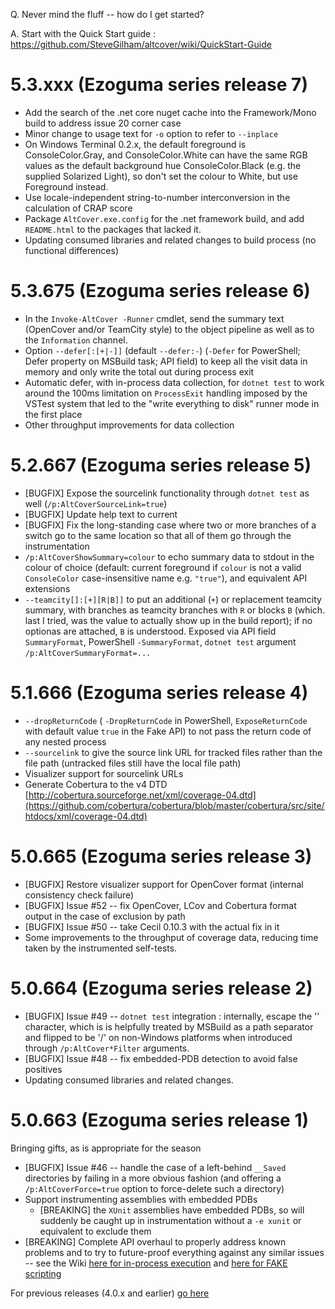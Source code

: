 Q. Never mind the fluff -- how do I get started?

A. Start with the Quick Start guide : https://github.com/SteveGilham/altcover/wiki/QuickStart-Guide

# 5.3.xxx (Ezoguma series release 7)
* Add the search of the .net core nuget cache into the Framework/Mono build to address issue 20 corner case
* Minor change to usage text for `-o` option to refer to `--inplace`
* On Windows Terminal 0.2.x, the default foreground is ConsoleColor.Gray, and ConsoleColor.White can have the same RGB values as the default background hue ConsoleColor.Black (e.g. the supplied Solarized Light), so don't set the colour to White, but use Foreground instead.
* Use locale-independent string-to-number interconversion in the calculation of CRAP score
* Package `AltCover.exe.config` for the .net framework build, and add `README.html` to the packages that lacked it.
* Updating consumed libraries and related changes to build process (no functional differences)

# 5.3.675 (Ezoguma series release 6)
* In the `Invoke-AltCover -Runner` cmdlet, send the summary text (OpenCover and/or TeamCity style) to the object pipeline as well as to the `Information` channel.
* Option `--defer[:[+|-]]` (default `--defer:-`) (`-Defer` for PowerShell; Defer property on MSBuild task; API field) to keep all the visit data in memory and only write the total out during process exit
* Automatic defer, with in-process data collection, for `dotnet test` to work around the 100ms limitation on `ProcessExit` handling imposed by the VSTest system that led to the "write everything to disk" runner mode in the first place
* Other throughput improvements for data collection

# 5.2.667 (Ezoguma series release 5)
* [BUGFIX] Expose the sourcelink functionality through `dotnet test` as well (`/p:AltCoverSourceLink=true`)
* [BUGFIX] Update help text to current
* [BUGFIX] Fix the long-standing case where two or more branches of a switch go to the same location so that all of them go through the instrumentation
* `/p:AltCoverShowSummary=colour` to echo summary data to stdout in the colour of choice (default: current foreground if `colour` is not a valid `ConsoleColor` case-insensitive name e.g. `"true"`), and equivalent API extensions
* `--teamcity[]:[+][R|B]]` to put an additional (`+`) or replacement teamcity summary, with branches as teamcity branches with `R` or blocks `B` (which. last I tried, was the value to actually show up in the build report); if no optionas are attached, `B` is understood.  Exposed via API field `SummaryFormat`, PowerShell `-SummaryFormat`, `dotnet test` argument `/p:AltCoverSummaryFormat=...`

# 5.1.666 (Ezoguma series release 4)
* `--dropReturnCode` ( `-DropReturnCode` in PowerShell, `ExposeReturnCode` with default value `true` in the Fake API) to not pass the return code of any nested process
* `--sourcelink` to give the source link URL for tracked files rather than the file path (untracked files still have the local file path)
* Visualizer support for sourcelink URLs
* Generate Cobertura to the v4 DTD [http://cobertura.sourceforge.net/xml/coverage-04.dtd](https://github.com/cobertura/cobertura/blob/master/cobertura/src/site/htdocs/xml/coverage-04.dtd)

# 5.0.665 (Ezoguma series release 3)
* [BUGFIX] Restore visualizer support for OpenCover format (internal consistency check failure)
* [BUGFIX] Issue #52 -- fix OpenCover, LCov and Cobertura format output in the case of exclusion by path
* [BUGFIX] Issue #50 -- take Cecil 0.10.3 with the actual fix in it
* Some improvements to the throughput of coverage data, reducing time taken by the instrumented self-tests.

# 5.0.664 (Ezoguma series release 2)
* [BUGFIX] Issue #49 -- `dotnet test` integration : internally, escape the '\' character, which is  is helpfully treated by MSBuild as a path separator and flipped to be '/' on non-Windows platforms when introduced through `/p:AltCover*Filter` arguments.
* [BUGFIX] Issue #48 -- fix embedded-PDB detection to avoid false positives
* Updating consumed libraries and related changes.

# 5.0.663 (Ezoguma series release 1)
Bringing gifts, as is appropriate for the season
* [BUGFIX] Issue #46 -- handle the case of a left-behind `__Saved` directories by failing in a more obvious fashion (and offering a `/p:AltCoverForce=true` option to force-delete such a directory)
* Support instrumenting assemblies with embedded PDBs
  * [BREAKING] the `XUnit` assemblies have embedded PDBs, so will suddenly be caught up in instrumentation without a `-e xunit` or equivalent to exclude them
* [BREAKING] Complete API overhaul to properly address known problems and to try to future-proof everything against any similar issues -- see the Wiki [here for in-process execution](https://github.com/SteveGilham/altcover/wiki/The-AltCover-API,-plus-Fake-and-Cake-integration) and [here for FAKE scripting](https://github.com/SteveGilham/altcover/wiki/The-AltCover.Fake-package)

For previous releases (4.0.x and earlier) [go here](https://github.com/SteveGilham/altcover/blob/master/ReleaseNotes%20-%20Previously.md)